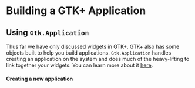 # Building a GTK+ Application

## Using `Gtk.Application`

Thus far we have only discussed widgets in GTK+. GTK+ also has some objects built to help you build applications. `Gtk.Application` handles creating an application on the system and does much of the heavy-lifting to link together your widgets. You can learn more about it [here]().

#### Creating a new application